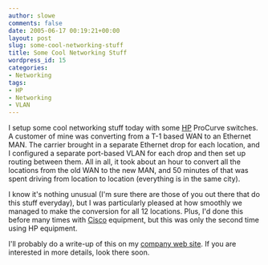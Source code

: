 ```yaml
---
author: slowe
comments: false
date: 2005-06-17 00:19:21+00:00
layout: post
slug: some-cool-networking-stuff
title: Some Cool Networking Stuff
wordpress_id: 15
categories:
- Networking
tags:
- HP
- Networking
- VLAN
---
```


I setup some cool networking stuff today with some [HP](http://www.hp.com/) ProCurve switches. A customer of mine was converting from a T-1 based WAN to an Ethernet MAN. The carrier brought in a separate Ethernet drop for each location, and I configured a separate port-based VLAN for each drop and then set up routing between them.  All in all, it took about an hour to convert all the locations from the old WAN to the new MAN, and 50 minutes of that was spent driving from location to location (everything is in the same city).

I know it's nothing unusual (I'm sure there are those of you out there that do this stuff everyday), but I was particularly pleased at how smoothly we managed to make the conversion for all 12 locations.  Plus, I'd done this before many times with [Cisco](http://www.cisco.com/) equipment, but this was only the second time using HP equipment.

I'll probably do a write-up of this on my [company web site](http://www.mercurionsystems.com/). If you are interested in more details, look there soon.
